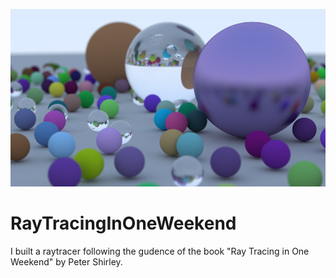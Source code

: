 ![Progress](/progress/final_scene_no-metal-material.png)
# RayTracingInOneWeekend
I built a raytracer following the gudence of the book "Ray Tracing in One Weekend" by Peter Shirley.
